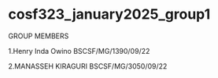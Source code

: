 # cosf323_january2025_group1
GROUP MEMBERS





1.Henry Inda Owino BSCSF/MG/1390/09/22






2.MANASSEH KIRAGURI BSCSF/MG/3050/09/22

